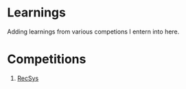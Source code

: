 # Learnings 

Adding learnings from various competions I entern into here.

# Competitions 

1. [RecSys](OTTO-RecSys.md)